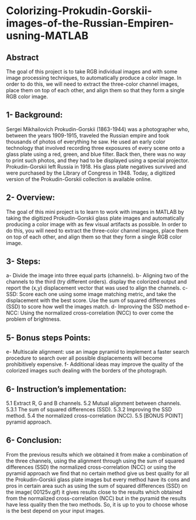 # Colorizing-Prokudin-Gorskii-images-of-the-Russian-Empiren-usning-MATLAB

## Abstract
The goal of this project is to take RGB  individual images and with some image  processing techniques, to automatically  produce a color image.
In order to do this,  we will need to extract the three-color  channel images, place them on top of each  other, and align them so that they form a  single RGB color image. 

## 1- Background: 
Sergei Mikhailovich Prokudin-Gorskii (1863-1944) was a photographer who, between the years 
1909-1915, traveled the Russian empire and took thousands of photos of everything he saw. He 
used an early color technology that involved recording three exposures of every scene onto a 
glass plate using a red, green, and blue filter. Back then, there was no way to print such photos, 
and they had to be displayed using a special projector. Prokudin-Gorskii left Russia in 1918. His 
glass plate negatives survived and were purchased by the Library of Congress in 1948. Today, a 
digitized version of the Prokudin-Gorskii collection is available online. 

## 2- Overview: 
The goal of this mini project is to learn to work with images in MATLAB by taking the digitized 
Prokudin-Gorskii glass plate images and automatically producing a color image with as few 
visual artifacts as possible. In order to do this, you will need to extract the three-color channel 
images, place them on top of each other, and align them so that they form a single RGB color 
image. 

## 3- Steps: 
a- Divide the image into three equal parts (channels). 
b- Aligning two of the channels to the third (try different orders). display the colorized output and 
report the (x,y) displacement vector that was used to align the channels. 
c- SSD: Score each one using some image matching metric, and take the displacement with the best 
score. Use the sum of squared differences (SSD) to score how well the images match.
d- Improving the SSD method
e- NCC: Using the normalized cross-correlation (NCC) to over come the problem of brightness. 

## 5- Bonus steps Points: 
e- Multiscale alignment: use an image pyramid to implement a faster search procedure to search over 
all possible displacements will become prohibitively expensive. 
f- Additional ideas may improve the quality of the colorized images such dealing with the borders of 
the photograph. 


## 6- Instruction’s implementation: 
5.1 Extract R, G and B channels.
5.2 Mutual alignment between channels. 
5.3.1 The sum of squared differences (SSD). 
5.3.2 Improving the SSD method.
5.4 the normalized cross-correlation (NCC). 
5.5 [BONUS POINT] pyramid approach. 


## 6- Conclusion: 
 
From the previous results which we obtained it from make a combination of the three 
channels, using the alignment through using the sum of squared differences (SSD) the 
normalized cross-correlation (NCC) or using the pyramid approach we find that no certain 
method give us best quality for all the Prokudin-Gorskii glass plate images but every method 
have its cons and pros in certain area such as using the sum of squared differences (SSD) on the 
image( 00125v.gif) it gives results close to the results which obtained from the normalized 
cross-correlation (NCC) but in the pyramid the results have less quality then the two methods. 
So, it is up to you to choose whose is the best depend on your input images. 
